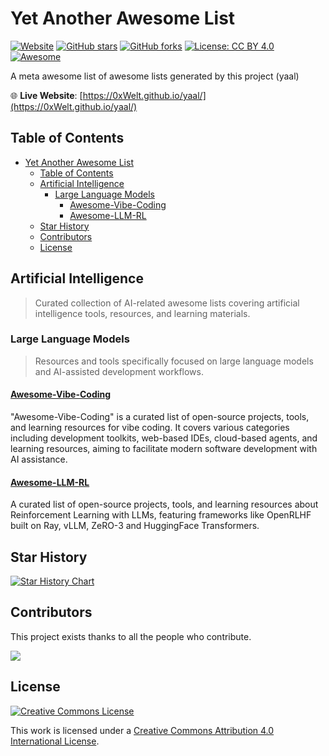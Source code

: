# Yet Another Awesome List

[![Website](https://img.shields.io/website?url=https%3A%2F%2F0xWelt.github.io%2Fyaal%2F&label=Live%20Site)](https://0xWelt.github.io/yaal/)
[![GitHub stars](https://img.shields.io/github/stars/0xWelt/yaal?style=social)](https://github.com/0xWelt/yaal)
[![GitHub forks](https://img.shields.io/github/forks/0xWelt/yaal?style=social)](https://github.com/0xWelt/yaal/fork)
[![License: CC BY 4.0](https://img.shields.io/badge/License-CC%20BY%204.0-lightgrey.svg)](https://creativecommons.org/licenses/by/4.0/)
[![Awesome](https://awesome.re/badge.svg)](https://awesome.re)

A meta awesome list of awesome lists generated by this project (yaal)

🌐 **Live Website**: [https://0xWelt.github.io/yaal/](https://0xWelt.github.io/yaal/)

## Table of Contents

- [Yet Another Awesome List](#yet-another-awesome-list)
  - [Table of Contents](#table-of-contents)
  - [Artificial Intelligence](#artificial-intelligence)
    - [Large Language Models](#large-language-models)
      - [Awesome-Vibe-Coding](#awesome-vibe-coding)
      - [Awesome-LLM-RL](#awesome-llm-rl)
  - [Star History](#star-history)
  - [Contributors](#contributors)
  - [License](#license)

## Artificial Intelligence

> Curated collection of AI-related awesome lists covering artificial intelligence tools, resources, and learning materials.

### Large Language Models

> Resources and tools specifically focused on large language models and AI-assisted development workflows.

#### [Awesome-Vibe-Coding](https://github.com/0xWelt/Awesome-Vibe-Coding)

"Awesome-Vibe-Coding" is a curated list of open-source projects, tools, and learning resources for vibe coding. It covers various categories including development toolkits, web-based IDEs, cloud-based agents, and learning resources, aiming to facilitate modern software development with AI assistance.

#### [Awesome-LLM-RL](https://github.com/0xWelt/Awesome-LLM-RL)

A curated list of open-source projects, tools, and learning resources about Reinforcement Learning with LLMs, featuring frameworks like OpenRLHF built on Ray, vLLM, ZeRO-3 and HuggingFace Transformers.

## Star History

[![Star History Chart](https://api.star-history.com/svg?repos=0xWelt/yaal&type=Date)](https://star-history.com/#0xWelt/yaal&Date)

## Contributors

This project exists thanks to all the people who contribute.

<a href="https://github.com/0xWelt/yaal/graphs/contributors">
  <img src="https://contrib.rocks/image?repo=0xWelt/yaal" />
</a>

## License

[![Creative Commons License](http://i.creativecommons.org/l/by/4.0/88x31.png)](https://creativecommons.org/licenses/by/4.0/)

This work is licensed under a
[Creative Commons Attribution 4.0 International License](http://creativecommons.org/licenses/by/4.0/).
